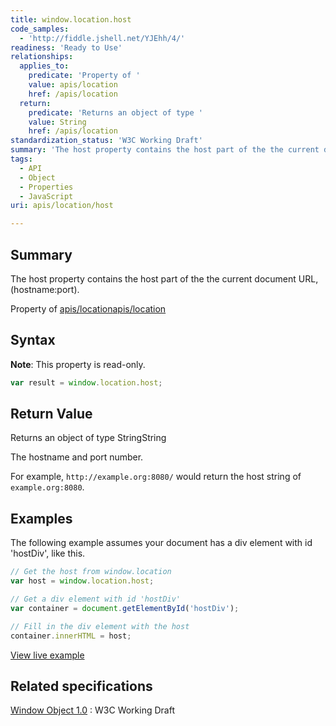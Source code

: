 ```yaml
---
title: window.location.host
code_samples:
  - 'http://fiddle.jshell.net/YJEhh/4/'
readiness: 'Ready to Use'
relationships:
  applies_to:
    predicate: 'Property of '
    value: apis/location
    href: /apis/location
  return:
    predicate: 'Returns an object of type '
    value: String
    href: /apis/location
standardization_status: 'W3C Working Draft'
summary: 'The host property contains the host part of the the current document URL, (hostname:port).'
tags:
  - API
  - Object
  - Properties
  - JavaScript
uri: apis/location/host

---
```

## <span>Summary</span>

The host property contains the host part of the the current document URL, (hostname:port).

Property of [apis/location](/apis/location)[apis/location](/apis/location)

## <span>Syntax</span>

**Note**: This property is read-only.

``` js
var result = window.location.host;
```

## <span>Return Value</span>

Returns an object of type StringString

The hostname and port number.

For example, `http://example.org:8080/` would return the host string of `example.org:8080`.

## <span>Examples</span>

The following example assumes your document has a div element with id 'hostDiv', like this.

``` js
// Get the host from window.location
var host = window.location.host;

// Get a div element with id 'hostDiv'
var container = document.getElementById('hostDiv');

// Fill in the div element with the host
container.innerHTML = host;
```

[View live example](http://fiddle.jshell.net/YJEhh/4/)

## <span>Related specifications</span>

[Window Object 1.0](http://www.w3.org/TR/Window/)
:   W3C Working Draft
